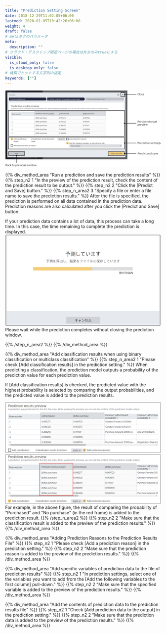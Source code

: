 ```yaml
---
title: "Prediction Setting Screen"
date: 2018-12-29T11:02:05+06:00
lastmod: 2020-01-05T10:42:26+06:00
weight: 4
draft: false
# metaタグのパラメータ
meta:
  description: ""
# クラウド・デスクトップ限定ページの場合は片方のみtrueにする
visible:
  is_cloud_only: false
  is_desktop_only: false
# 検索でヒットする文字列の指定
keywords: [""]
---
```


![](../../img_en/t_slide31.png)

{{% div_method_area "Run a prediction and save the prediction results" %}}
{{% step_n2 1 "In the preview of the prediction result, check the content of the prediction result to be output." %}}
{{% step_n2 2 "Click the [Predict and Save] button." %}}
{{% step_n_area2 3 "Specify a file or enter a file name to save the prediction results." %}}
After the file is specified, the prediction is performed on all data contained in the prediction data.
Prediction reasons are also calculated after you click the [Predict and Save] button.

If your prediction data contains a lot of data, this process can take a long time.
In this case, the time remaining to complete the prediction is displayed.
![](../../img_en/t_slide32.png)
Please wait while the prediction completes without closing the prediction window.

{{% /step_n_area2 %}}
{{% /div_method_area %}}

{{% div_method_area "Add classification results when using binary classification or multiclass classification" %}}
{{% step_n_area2 1 "Please check [Add classification results] in the prediction setting." %}}
When predicting a classification, the prediction model outputs a probability of the prediction value for each prediction value.

If [Add classification results] is checked, the predicted value with the highest probability is selected by comparing the output probabilities, and the predicted value is added to the prediction results.

![](../../img_en/t_slide44.png)
![](../../img_en/t_slide45.png)
For example, in the above figure, the result of comparing the probability of "Purchased" and "No purchase" (in the red frame) is added to the prediction result.
{{% /step_n_area2 %}}
{{% step_n2 2 "Make sure that the classification result is added to the preview of the prediction results." %}}
{{% /div_method_area %}}

{{% div_method_area "Adding Prediction Reasons to the Prediction Results File" %}}
{{% step_n2 1 "Please check [Add a prediction reason] in the prediction setting." %}}
{{% step_n2 2 "Make sure that the prediction reason is added to the preview of the prediction results." %}}
{{% /div_method_area %}}

{{% div_method_area "Add specific variables of prediction data to the file of prediction results" %}}
{{% step_n2 1 "In prediction settings, select one of the variables you want to add from the [Add the following variables to the first column] pull-down." %}}
{{% step_n2 2 "Make sure that the specified variable is added to the preview of the prediction results." %}}
{{% /div_method_area %}}

{{% div_method_area "Add the contents of prediction data to the prediction results file" %}}
{{% step_n2 1 "Check [Add prediction data to the output] in the prediction setting." %}}
{{% step_n2 2 "Make sure that the prediction data is added to the preview of the prediction results." %}}
{{% /div_method_area %}}
